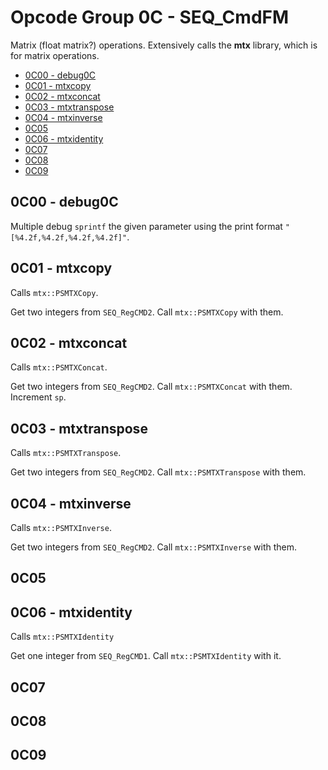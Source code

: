 # Opcode Group 0C - SEQ_CmdFM

Matrix (float matrix?) operations. Extensively calls the **mtx** library, which is for matrix operations.

- [0C00 - debug0C](#0C00---debug0C)
- [0C01 - mtxcopy](#0C01---mtxcopy)
- [0C02 - mtxconcat](#0C02---mtxconcat)
- [0C03 - mtxtranspose](#0C03---mtxtranspose)
- [0C04 - mtxinverse](#0C04---mtxinverse)
- [0C05](#0C05)
- [0C06 - mtxidentity](#0C06---mtxidentity)
- [0C07](#0C07)
- [0C08](#0C08)
- [0C09](#0C09)

## 0C00 - debug0C

Multiple debug `sprintf` the given parameter using the print format `"[%4.2f,%4.2f,%4.2f,%4.2f]"`.

## 0C01 - mtxcopy

Calls `mtx::PSMTXCopy`.

Get two integers from `SEQ_RegCMD2`. Call `mtx::PSMTXCopy` with them.

## 0C02 - mtxconcat

Calls `mtx::PSMTXConcat`.

Get two integers from `SEQ_RegCMD2`. Call `mtx::PSMTXConcat` with them. Increment `sp`.

## 0C03 - mtxtranspose

Calls `mtx::PSMTXTranspose`.

Get two integers from `SEQ_RegCMD2`. Call `mtx::PSMTXTranspose` with them.

## 0C04 - mtxinverse

Calls `mtx::PSMTXInverse`.

Get two integers from `SEQ_RegCMD2`. Call `mtx::PSMTXInverse` with them.

## 0C05

## 0C06 - mtxidentity

Calls `mtx::PSMTXIdentity`

Get one integer from `SEQ_RegCMD1`. Call `mtx::PSMTXIdentity` with it.

## 0C07

## 0C08

## 0C09
